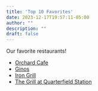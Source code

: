 ```yaml
---
title: 'Top 10 Favorites'
date: 2023-12-17T19:57:11-05:00
author: ""
description: "" 
draft: false
---
```


Our favorite restaurants!

- [Orchard Cafe](https://www.facebook.com/ochardcafe/)
- [Ginos](https://www.ginostowson.com/)
- [Iron Grill](https://www.iron-rooster.com/)
- [The Grill at Quarterfield Station](https://www.thegrillatquarterfieldstation.com/)
